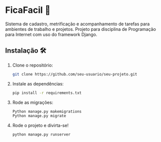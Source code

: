# FicaFacil 🚀
Sistema de cadastro, metrificação e acompanhamento de tarefas para ambientes de trabalho e projetos. Projeto para disciplina de Programação para Internet com uso do framework Django.

## Instalação 🛠️

1. Clone o repositório:
   ```bash
   git clone https://github.com/seu-usuario/seu-projeto.git

2. Instale as dependências:
   ```bash
   pip install -r requirements.txt
   
2. Rode as migrações:
   ```bash
   Python manage.py makemigrations
   Python manage.py migrate
   
2. Rode o projeto e divirta-se!
   ```bash
   python manage.py runserver
